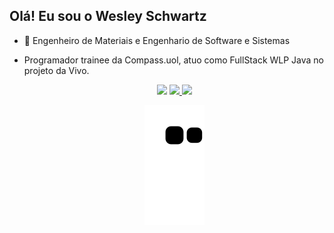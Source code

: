 ## Olá! Eu sou o Wesley Schwartz


- 🌱 Engenheiro de Materiais e Engenhario de Software e Sistemas
- Programador trainee da Compass.uol, atuo como FullStack WLP Java no projeto da Vivo. 



  <div align="center">  
    <a href="https://instagram.com/wesleyschwartzz" target="_blank"><img src="https://img.shields.io/badge/-Instagram-%23E4405F?style=for-the-badge&logo=instagram&logoColor=white" target="_blank"></a>
      <a href="https://www.linkedin.com/in/wesleyschwartzz/" target="_blank"> <img src="https://img.shields.io/badge/LinkedIn-0077B5?style=for-the-badge&logo=linkedin&logoColor=white" target="_blank"> </a> 
    <a href="https://www.facebook.com/wesley.schwartzz" target="_blank"> <img src="https://img.shields.io/badge/Facebook-1877F2?style=for-the-badge&logo=facebook&logoColor=white" target="_blank"> </a> 


  ![Snake animation](https://github.com/wesleyschwartz/wesleyschwartz/blob/output/github-contribution-grid-snake.svg)
</div>
